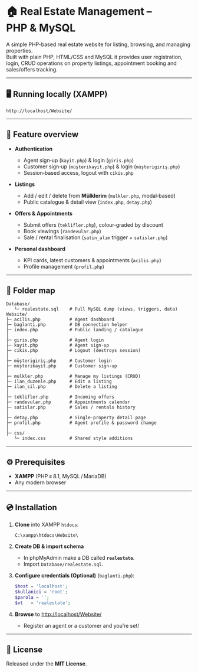 # 🏠 Real Estate Management – PHP & MySQL

A simple PHP-based real estate website for listing, browsing, and managing properties.  
Built with plain PHP, HTML/CSS and MySQL it provides user registration, login, CRUD operations on property listings, appointment booking and sales/offers tracking.

---

## 🖥️ Running locally (XAMPP)

```
http://localhost/Website/
```
---

## 🚀 Feature overview

* **Authentication**

  * Agent sign‑up (`kayit.php`) & login (`giris.php`)
  * Customer sign‑up (`müşterikayit.php`) & login (`müşterigiriş.php`)
  * Session‑based access, logout with `cikis.php`
* **Listings**

  * Add / edit / delete from **Mülklerim** (`mulkler.php`, modal‑based)
  * Public catalogue & detail view (`index.php`, `detay.php`)
* **Offers & Appointments**

  * Submit offers (`teklifler.php`), colour‑graded by discount
  * Book viewings (`randevular.php`)
  * Sale / rental finalisation (`satin_alım` trigger + `satislar.php`)
* **Personal dashboard**

  * KPI cards, latest customers & appointments (`acilis.php`)
  * Profile management (`profil.php`)

---

## 📂 Folder map

```
Database/
   └─ realestate.sql    # Full MySQL dump (views, triggers, data)
Website/
├─ acilis.php           # Agent dashboard
├─ baglanti.php         # DB connection helper
├─ index.php            # Public landing / catalogue
│
├─ giris.php            # Agent login
├─ kayit.php            # Agent sign‑up
├─ cikis.php            # Logout (destroys session)
│
├─ müşterigiriş.php     # Customer login
├─ müşterikayit.php     # Customer sign‑up
│
├─ mulkler.php          # Manage my listings (CRUD)
├─ ilan_duzenle.php     # Edit a listing
├─ ilan_sil.php         # Delete a listing
│
├─ teklifler.php        # Incoming offers
├─ randevular.php       # Appointments calendar
├─ satislar.php         # Sales / rentals history
│
├─ detay.php            # Single‑property detail page
├─ profil.php           # Agent profile & password change
│
├─ css/
   └─ index.css         # Shared style additions
```

---

## ⚙️ Prerequisites

* **XAMPP** (PHP ≥ 8.1, MySQL / MariaDB)
* Any modern browser

---

## 💿 Installation

1. **Clone** into XAMPP `htdocs`:

   ```
   C:\xampp\htdocs\Website\
   ```
2. **Create DB & import schema**

   * In phpMyAdmin make a DB called **`realestate`**.
   * Import `Database/realestate.sql`.
3. **Configure credentials (Optional)** (`baglanti.php`):

   ```php
   $host = 'localhost';
   $kullanici = 'root';
   $parola = '';
   $vt   = 'realestate';
   ```
4. **Browse** to [http://localhost/Website/](http://localhost/Website/)
   * Register an agent or a customer and you’re set!

---

## 📝 License

Released under the **MIT License**.
